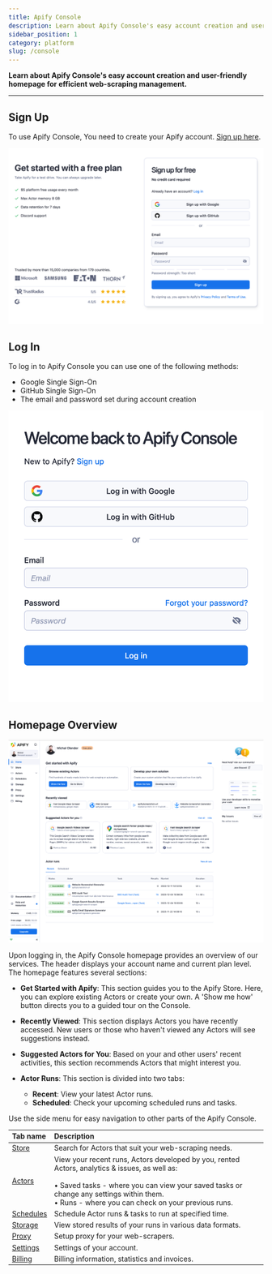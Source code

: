 ```yaml
---
title: Apify Console
description: Learn about Apify Console's easy account creation and user-friendly homepage for efficient web-scraping management.
sidebar_position: 1
category: platform
slug: /console
---
```


**Learn about Apify Console's easy account creation and user-friendly homepage for efficient web-scraping management.**

---

## Sign Up

To use Apify Console, You need to create your Apify account. [Sign up here](https://console.apify.com/sign-up).

![apify-console-sign-up](./images/console-signup.png)

## Log In

To log in to Apify Console you can use one of the following methods:

* Google Single Sign-On
* GitHub Single Sign-On
* The email and password set during account creation

![apify-console-login](./images/console-login.png)

## Homepage Overview

![apify-console-homepage](./images/console-homepage.png)

Upon logging in, the Apify Console homepage provides an overview of our services. The header displays your account name and current plan level. The homepage features several sections:

* **Get Started with Apify**: This section guides you to the Apify Store. Here, you can explore existing Actors or create your own. A 'Show me how' button directs you to a guided tour on the Console.

* **Recently Viewed**: This section displays Actors you have recently accessed. New users or those who haven't viewed any Actors will see suggestions instead.

* **Suggested Actors for You**: Based on your and other users' recent activities, this section recommends Actors that might interest you.

* **Actor Runs**: This section is divided into two tabs:
  * **Recent**: View your latest Actor runs.
  * **Scheduled**: Check your upcoming scheduled runs and tasks.

Use the side menu for easy navigation to other parts of the Apify Console.

|Tab name|Description|
|:---|:---|
|[Store](/sources/platform/console/store.md)| Search for Actors that suit your web-scraping needs. |
|[Actors](/sources/platform/actors/index.mdx)|View your recent runs, Actors developed by you, rented Actors, analytics & issues, as well as:<br/><br/> &bull; Saved tasks - where you can view your saved tasks or change any settings within them.<br/> &bull; Runs - where you can check on your previous runs.|
|[Schedules](/sources/platform/schedules.md)|Schedule Actor runs & tasks to run at specified time. |
|[Storage](/sources/platform/storage/index.md)| View stored results of your runs in various data formats.|
|[Proxy](/sources/platform/proxy/index.md)| Setup proxy for your web-scrapers.|
|[Settings](/sources/platform/console/settings.md)| Settings of your account.|
|[Billing](/sources/platform/console/billing.md)| Billing information, statistics and invoices.|
